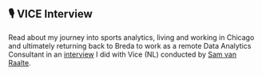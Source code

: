 ## 🎙 VICE Interview

Read about my journey into sports analytics, living and working in Chicago and ultimately returning back to Breda to work as a remote
 Data Analytics Consultant in an [interview](https://www.vice.com/nl/article/xg85vq/analist-amerikaanse-voetbalbond) 
 I did with Vice (NL) conducted by [Sam van Raalte](https://twitter.com/samraalte).

